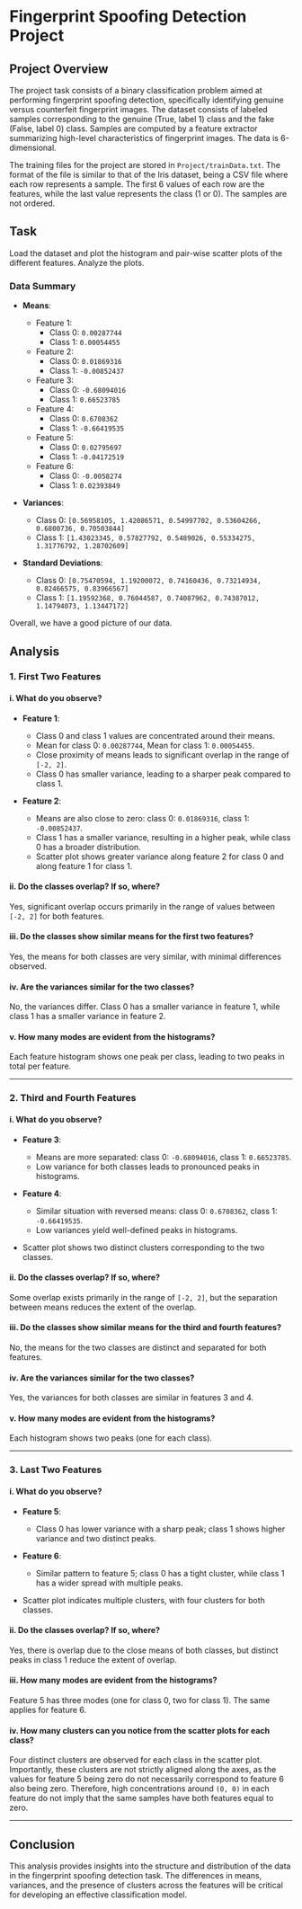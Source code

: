 # Fingerprint Spoofing Detection Project

## Project Overview

The project task consists of a binary classification problem aimed at performing fingerprint spoofing detection, specifically identifying genuine versus counterfeit fingerprint images. The dataset consists of labeled samples corresponding to the genuine (True, label 1) class and the fake (False, label 0) class. Samples are computed by a feature extractor summarizing high-level characteristics of fingerprint images. The data is 6-dimensional.

The training files for the project are stored in `Project/trainData.txt`. The format of the file is similar to that of the Iris dataset, being a CSV file where each row represents a sample. The first 6 values of each row are the features, while the last value represents the class (1 or 0). The samples are not ordered.

## Task

Load the dataset and plot the histogram and pair-wise scatter plots of the different features. Analyze the plots.

### Data Summary

- **Means**:
  - Feature 1: 
    - Class 0: `0.00287744`
    - Class 1: `0.00054455`
  - Feature 2:
    - Class 0: `0.01869316`
    - Class 1: `-0.00852437`
  - Feature 3:
    - Class 0: `-0.68094016`
    - Class 1: `0.66523785`
  - Feature 4:
    - Class 0: `0.6708362`
    - Class 1: `-0.66419535`
  - Feature 5:
    - Class 0: `0.02795697`
    - Class 1: `-0.04172519`
  - Feature 6:
    - Class 0: `-0.0058274`
    - Class 1: `0.02393849`

- **Variances**:
  - Class 0: `[0.56958105, 1.42086571, 0.54997702, 0.53604266, 0.6800736, 0.70503844]`
  - Class 1: `[1.43023345, 0.57827792, 0.5489026, 0.55334275, 1.31776792, 1.28702609]`

- **Standard Deviations**:
  - Class 0: `[0.75470594, 1.19200072, 0.74160436, 0.73214934, 0.82466575, 0.83966567]`
  - Class 1: `[1.19592368, 0.76044587, 0.74087962, 0.74387012, 1.14794073, 1.13447172]`

Overall, we have a good picture of our data.

## Analysis

### 1. First Two Features

#### i. What do you observe?

- **Feature 1**:
  - Class 0 and class 1 values are concentrated around their means.
  - Mean for class 0: `0.00287744`, Mean for class 1: `0.00054455`.
  - Close proximity of means leads to significant overlap in the range of `[-2, 2]`.
  - Class 0 has smaller variance, leading to a sharper peak compared to class 1.

- **Feature 2**:
  - Means are also close to zero: class 0: `0.01869316`, class 1: `-0.00852437`.
  - Class 1 has a smaller variance, resulting in a higher peak, while class 0 has a broader distribution.
  - Scatter plot shows greater variance along feature 2 for class 0 and along feature 1 for class 1.

#### ii. Do the classes overlap? If so, where?

Yes, significant overlap occurs primarily in the range of values between `[-2, 2]` for both features.

#### iii. Do the classes show similar means for the first two features?

Yes, the means for both classes are very similar, with minimal differences observed.

#### iv. Are the variances similar for the two classes?

No, the variances differ. Class 0 has a smaller variance in feature 1, while class 1 has a smaller variance in feature 2.

#### v. How many modes are evident from the histograms?

Each feature histogram shows one peak per class, leading to two peaks in total per feature.

---

### 2. Third and Fourth Features

#### i. What do you observe?

- **Feature 3**:
  - Means are more separated: class 0: `-0.68094016`, class 1: `0.66523785`.
  - Low variance for both classes leads to pronounced peaks in histograms.

- **Feature 4**:
  - Similar situation with reversed means: class 0: `0.6708362`, class 1: `-0.66419535`.
  - Low variances yield well-defined peaks in histograms.

- Scatter plot shows two distinct clusters corresponding to the two classes.

#### ii. Do the classes overlap? If so, where?

Some overlap exists primarily in the range of `[-2, 2]`, but the separation between means reduces the extent of the overlap.

#### iii. Do the classes show similar means for the third and fourth features?

No, the means for the two classes are distinct and separated for both features.

#### iv. Are the variances similar for the two classes?

Yes, the variances for both classes are similar in features 3 and 4.

#### v. How many modes are evident from the histograms?

Each histogram shows two peaks (one for each class).

---

### 3. Last Two Features

#### i. What do you observe?

- **Feature 5**:
  - Class 0 has lower variance with a sharp peak; class 1 shows higher variance and two distinct peaks.

- **Feature 6**:
  - Similar pattern to feature 5; class 0 has a tight cluster, while class 1 has a wider spread with multiple peaks.

- Scatter plot indicates multiple clusters, with four clusters for both classes.

#### ii. Do the classes overlap? If so, where?

Yes, there is overlap due to the close means of both classes, but distinct peaks in class 1 reduce the extent of overlap.

#### iii. How many modes are evident from the histograms?

Feature 5 has three modes (one for class 0, two for class 1). The same applies for feature 6.

#### iv. How many clusters can you notice from the scatter plots for each class?

Four distinct clusters are observed for each class in the scatter plot. Importantly, these clusters are not strictly aligned along the axes, as the values for feature 5 being zero do not necessarily correspond to feature 6 also being zero. Therefore, high concentrations around `(0, 0)` in each feature do not imply that the same samples have both features equal to zero.

---

## Conclusion

This analysis provides insights into the structure and distribution of the data in the fingerprint spoofing detection task. The differences in means, variances, and the presence of clusters across the features will be critical for developing an effective classification model.